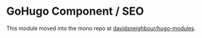 # GoHugo Component / SEO

This module moved into the mono repo at [davidsneighbour/hugo-modules](https://github.com/davidsneighbour/hugo-modules/tree/main/modules/seo).
